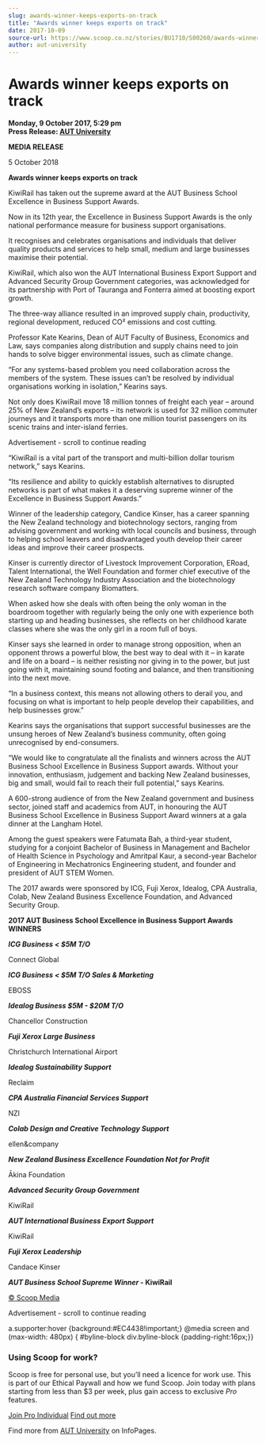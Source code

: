 ```yaml
---
slug: awards-winner-keeps-exports-on-track
title: "Awards winner keeps exports on track"
date: 2017-10-09
source-url: https://www.scoop.co.nz/stories/BU1710/S00260/awards-winner-keeps-exports-on-track.htm
author: aut-university
---
```

Awards winner keeps exports on track
====================================

**Monday, 9 October 2017, 5:29 pm**  
**Press Release: [AUT University](https://info.scoop.co.nz/AUT_University)**

**MEDIA RELEASE**

5 October 2018

**Awards winner keeps exports on track**

KiwiRail has taken out the supreme award at the AUT Business School Excellence in Business Support Awards.

Now in its 12th year, the Excellence in Business Support Awards is the only national performance measure for business support organisations.

It recognises and celebrates organisations and individuals that deliver quality products and services to help small, medium and large businesses maximise their potential.

KiwiRail, which also won the AUT International Business Export Support and Advanced Security Group Government categories, was acknowledged for its partnership with Port of Tauranga and Fonterra aimed at boosting export growth.

The three-way alliance resulted in an improved supply chain, productivity, regional development, reduced CO² emissions and cost cutting.

Professor Kate Kearins, Dean of AUT Faculty of Business, Economics and Law, says companies along distribution and supply chains need to join hands to solve bigger environmental issues, such as climate change.

“For any systems-based problem you need collaboration across the members of the system. These issues can’t be resolved by individual organisations working in isolation,” Kearins says.

Not only does KiwiRail move 18 million tonnes of freight each year – around 25% of New Zealand’s exports – its network is used for 32 million commuter journeys and it transports more than one million tourist passengers on its scenic trains and inter-island ferries.

Advertisement - scroll to continue reading





“KiwiRail is a vital part of the transport and multi-billion dollar tourism network,” says Kearins.

“Its resilience and ability to quickly establish alternatives to disrupted networks is part of what makes it a deserving supreme winner of the Excellence in Business Support Awards.”

Winner of the leadership category, Candice Kinser, has a career spanning the New Zealand technology and biotechnology sectors, ranging from advising government and working with local councils and business, through to helping school leavers and disadvantaged youth develop their career ideas and improve their career prospects.

Kinser is currently director of Livestock Improvement Corporation, ERoad, Talent International, the Well Foundation and former chief executive of the New Zealand Technology Industry Association and the biotechnology research software company Biomatters.

When asked how she deals with often being the only woman in the boardroom together with regularly being the only one with experience both starting up and heading businesses, she reflects on her childhood karate classes where she was the only girl in a room full of boys.

Kinser says she learned in order to manage strong opposition, when an opponent throws a powerful blow, the best way to deal with it – in karate and life on a board – is neither resisting nor giving in to the power, but just going with it, maintaining sound footing and balance, and then transitioning into the next move.

“In a business context, this means not allowing others to derail you, and focusing on what is important to help people develop their capabilities, and help businesses grow.”

Kearins says the organisations that support successful businesses are the unsung heroes of New Zealand’s business community, often going unrecognised by end-consumers.

“We would like to congratulate all the finalists and winners across the AUT Business School Excellence in Business Support awards. Without your innovation, enthusiasm, judgement and backing New Zealand businesses, big and small, would fail to reach their full potential,” says Kearins.

A 600-strong audience of from the New Zealand government and business sector, joined staff and academics from AUT, in honouring the AUT Business School Excellence in Business Support Award winners at a gala dinner at the Langham Hotel.

Among the guest speakers were Fatumata Bah, a third-year student, studying for a conjoint Bachelor of Business in Management and Bachelor of Health Science in Psychology and Amritpal Kaur, a second-year Bachelor of Engineering in Mechatronics Engineering student, and founder and president of AUT STEM Women.

The 2017 awards were sponsored by ICG, Fuji Xerox, Idealog, CPA Australia, Colab, New Zealand Business Excellence Foundation, and Advanced Security Group.

**2017 AUT Business School Excellence in Business Support Awards WINNERS**

**_ICG Business < $5M T/O_**

Connect Global

**_ICG Business < $5M T/O Sales & Marketing_**

EBOSS

**_Idealog Business $5M - $20M T/O_**

Chancellor Construction

**_Fuji Xerox Large Business_**

Christchurch International Airport

**_Idealog Sustainability Support_**

Reclaim

**_CPA Australia Financial Services Support_**

NZI

**_Colab Design and Creative Technology Support_**

ellen&company

**_New Zealand Business Excellence Foundation Not for Profit_**

Ākina Foundation

**_Advanced Security Group Government_**

KiwiRail

**_AUT International Business Export Support_**

KiwiRail

**_Fuji Xerox Leadership_**

Candace Kinser

**_AUT Business School Supreme Winner_ - KiwiRail**

  

[© Scoop Media](http://www.scoop.co.nz/about/terms.html)  

Advertisement - scroll to continue reading



a.supporter:hover {background:#EC4438!important;} @media screen and (max-width: 480px) { #byline-block div.byline-block {padding-right:16px;}}

### Using Scoop for work?

Scoop is free for personal use, but you’ll need a licence for work use. This is part of our Ethical Paywall and how we fund Scoop. Join today with plans starting from less than $3 per week, plus gain access to exclusive _Pro_ features.  
  
[Join Pro Individual](https://pro.scoop.co.nz/Individual/?from=ProIn24) [Find out more](https://pro.scoop.co.nz/using-scoop-for-work/?from=ProIn24)

Find more from [AUT University](https://info.scoop.co.nz/AUT_University) on InfoPages.